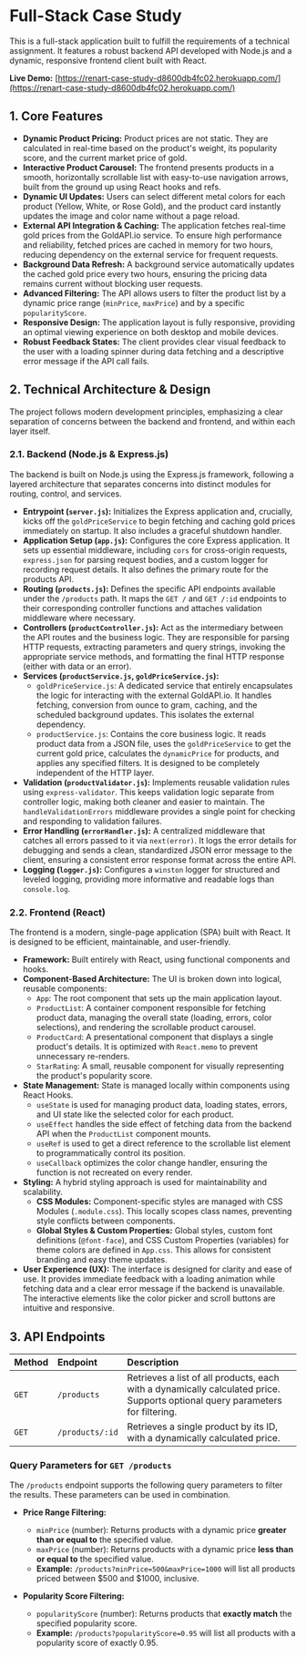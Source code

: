 # Full-Stack Case Study 

This is a full-stack application built to fulfill the requirements of a technical assignment. It features a robust backend API developed with Node.js and a dynamic, responsive frontend client built with React.

**Live Demo:** [https://renart-case-study-d8600db4fc02.herokuapp.com/](https://renart-case-study-d8600db4fc02.herokuapp.com/)

## 1. Core Features

* **Dynamic Product Pricing:** Product prices are not static. They are calculated in real-time based on the product's weight, its popularity score, and the current market price of gold.
* **Interactive Product Carousel:** The frontend presents products in a smooth, horizontally scrollable list with easy-to-use navigation arrows, built from the ground up using React hooks and refs.
* **Dynamic UI Updates:** Users can select different metal colors for each product (Yellow, White, or Rose Gold), and the product card instantly updates the image and color name without a page reload.
* **External API Integration & Caching:** The application fetches real-time gold prices from the GoldAPI.io service. To ensure high performance and reliability, fetched prices are cached in memory for two hours, reducing dependency on the external service for frequent requests.
* **Background Data Refresh:** A background service automatically updates the cached gold price every two hours, ensuring the pricing data remains current without blocking user requests.
* **Advanced Filtering:** The API allows users to filter the product list by a dynamic price range (`minPrice`, `maxPrice`) and by a specific `popularityScore`.
* **Responsive Design:** The application layout is fully responsive, providing an optimal viewing experience on both desktop and mobile devices.
* **Robust Feedback States:** The client provides clear visual feedback to the user with a loading spinner during data fetching and a descriptive error message if the API call fails.

## 2. Technical Architecture & Design

The project follows modern development principles, emphasizing a clear separation of concerns between the backend and frontend, and within each layer itself.

### 2.1. Backend (Node.js & Express.js)

The backend is built on Node.js using the Express.js framework, following a layered architecture that separates concerns into distinct modules for routing, control, and services.

* **Entrypoint (`server.js`):** Initializes the Express application and, crucially, kicks off the `goldPriceService` to begin fetching and caching gold prices immediately on startup. It also includes a graceful shutdown handler.
* **Application Setup (`app.js`):** Configures the core Express application. It sets up essential middleware, including `cors` for cross-origin requests, `express.json` for parsing request bodies, and a custom logger for recording request details. It also defines the primary route for the products API.
* **Routing (`products.js`):** Defines the specific API endpoints available under the `/products` path. It maps the `GET /` and `GET /:id` endpoints to their corresponding controller functions and attaches validation middleware where necessary.
* **Controllers (`productController.js`):** Act as the intermediary between the API routes and the business logic. They are responsible for parsing HTTP requests, extracting parameters and query strings, invoking the appropriate service methods, and formatting the final HTTP response (either with data or an error).
* **Services (`productService.js`, `goldPriceService.js`):**
    * `goldPriceService.js`: A dedicated service that entirely encapsulates the logic for interacting with the external GoldAPI.io. It handles fetching, conversion from ounce to gram, caching, and the scheduled background updates. This isolates the external dependency.
    * `productService.js`: Contains the core business logic. It reads product data from a JSON file, uses the `goldPriceService` to get the current gold price, calculates the `dynamicPrice` for products, and applies any specified filters. It is designed to be completely independent of the HTTP layer.
* **Validation (`productValidator.js`):** Implements reusable validation rules using `express-validator`. This keeps validation logic separate from controller logic, making both cleaner and easier to maintain. The `handleValidationErrors` middleware provides a single point for checking and responding to validation failures.
* **Error Handling (`errorHandler.js`):** A centralized middleware that catches all errors passed to it via `next(error)`. It logs the error details for debugging and sends a clean, standardized JSON error message to the client, ensuring a consistent error response format across the entire API.
* **Logging (`logger.js`):** Configures a `winston` logger for structured and leveled logging, providing more informative and readable logs than `console.log`.

### 2.2. Frontend (React)

The frontend is a modern, single-page application (SPA) built with React. It is designed to be efficient, maintainable, and user-friendly.

* **Framework:** Built entirely with React, using functional components and hooks.
* **Component-Based Architecture:** The UI is broken down into logical, reusable components:
    * `App`: The root component that sets up the main application layout.
    * `ProductList`: A container component responsible for fetching product data, managing the overall state (loading, errors, color selections), and rendering the scrollable product carousel.
    * `ProductCard`: A presentational component that displays a single product's details. It is optimized with `React.memo` to prevent unnecessary re-renders.
    * `StarRating`: A small, reusable component for visually representing the product's popularity score.
* **State Management:** State is managed locally within components using React Hooks.
    * `useState` is used for managing product data, loading states, errors, and UI state like the selected color for each product.
    * `useEffect` handles the side effect of fetching data from the backend API when the `ProductList` component mounts.
    * `useRef` is used to get a direct reference to the scrollable list element to programmatically control its position.
    * `useCallback` optimizes the color change handler, ensuring the function is not recreated on every render.
* **Styling:** A hybrid styling approach is used for maintainability and scalability.
    * **CSS Modules:** Component-specific styles are managed with CSS Modules (`.module.css`). This locally scopes class names, preventing style conflicts between components.
    * **Global Styles & Custom Properties:** Global styles, custom font definitions (`@font-face`), and CSS Custom Properties (variables) for theme colors are defined in `App.css`. This allows for consistent branding and easy theme updates.
* **User Experience (UX):** The interface is designed for clarity and ease of use. It provides immediate feedback with a loading animation while fetching data and a clear error message if the backend is unavailable. The interactive elements like the color picker and scroll buttons are intuitive and responsive.

## 3. API Endpoints

| Method | Endpoint | Description |
| :--- | :--- | :--- |
| `GET` | `/products` | Retrieves a list of all products, each with a dynamically calculated price. Supports optional query parameters for filtering. |
| `GET` | `/products/:id` | Retrieves a single product by its ID, with a dynamically calculated price. |

### Query Parameters for `GET /products`

The `/products` endpoint supports the following query parameters to filter the results. These parameters can be used in combination.

* **Price Range Filtering:**
    * `minPrice` (number): Returns products with a dynamic price **greater than or equal to** the specified value.
    * `maxPrice` (number): Returns products with a dynamic price **less than or equal to** the specified value.
    * **Example:** `/products?minPrice=500&maxPrice=1000` will list all products priced between $500 and $1000, inclusive.

* **Popularity Score Filtering:**
    * `popularityScore` (number): Returns products that **exactly match** the specified popularity score.
    * **Example:** `/products?popularityScore=0.95` will list all products with a popularity score of exactly 0.95.

